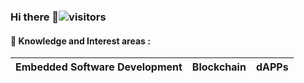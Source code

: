 ### Hi there 👋![visitors](https://visitor-badge.laobi.icu/badge?page_id=jsueprez.jsueprez)



#### 📖 Knowledge and Interest areas :
| Embedded Software Development | Blockchain      | dAPPs  |
| ---------------               | --------------- | ------ |
<!--
**jsueprez/jsueprez** is a ✨ _special_ ✨ repository because its `README.md` (this file) appears on your GitHub profile.

Here are some ideas to get you started:

- 🔭 I’m currently working on ...
- 🌱 I’m currently learning ...
- 👯 I’m looking to collaborate on ...
- 🤔 I’m looking for help with ...
- 💬 Ask me about ...
- 📫 How to reach me: ...
- 😄 Pronouns: ...
- ⚡ Fun fact: ...
-->

